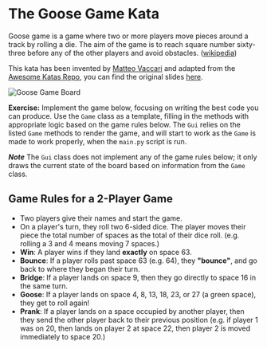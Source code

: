 # The Goose Game Kata
Goose game is a game where two or more players move pieces around a track by rolling a die. The aim of the game is to reach square number sixty-three before any of the other players and avoid obstacles. ([wikipedia](https://en.wikipedia.org/wiki/Game_of_the_Goose))

This kata has been invented by [Matteo Vaccari](https://github.com/xpmatteo) and adapted from the [Awesome Katas Repo](https://github.com/xpeppers/goose-game-kata/), you can find the original slides [here](https://www.slideshare.net/pierodibello/il-dilettevole-giuoco-delloca-coding-dojo).

![Goose Game Board](https://images.tom.shop/producten/original/jumbo_ganzenbord_2_166098.jpg)


**Exercise:** Implement the game below, focusing on writing the best code you can produce.  Use the `Game` class as a template, filling in the methods with appropriate logic based on the game rules below.  The `Gui` relies on the listed `Game` methods to render the game, and will start to work as the `Game` is made to work properly, when the `main.py` script is run.  

***Note*** The `Gui` class does not implement any of the game rules below; it only draws the current state of the board based on information from the `Game` class.


## Game Rules for a 2-Player Game

  - Two players give their names and start the game.  
  - On a player's turn, they roll two 6-sided dice.  The player moves their piece the total number of spaces as the total of their dice roll.  (e.g. rolling a 3 and 4 means moving 7 spaces.)
  - **Win**: A player wins if they land **exactly** on space 63.
  - **Bounce**: If a player rolls past space 63 (e.g. 64), they **"bounce"**, and go back to where they began their turn.
  - **Bridge**: If a player lands on space 9, then they go directly to space 16 in the same turn.
  - **Goose**: If a player lands on space 4, 8, 13, 18, 23, or 27 (a green space), they get to roll again!
  - **Prank**: If a player lands on a space occupied by another player, then they send the other player back to their previous position (e.g. if player 1 was on 20, then lands on player 2 at space 22, then player 2 is moved immediately to space 20.)
